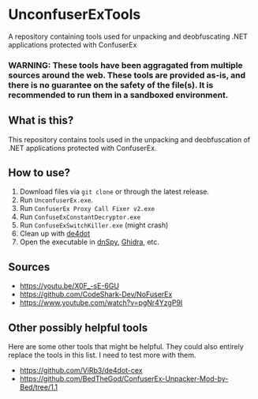 # UnconfuserExTools
A repository containing tools used for unpacking and deobfuscating .NET applications protected with ConfuserEx

### WARNING: These tools have been aggragated from multiple sources around the web. These tools are provided as-is, and there is no guarantee on the safety of the file(s). It is recommended to run them in a sandboxed environment. 

## What is this?
This repository contains tools used in the unpacking and deobfuscation of .NET applications protected with ConfuserEx.

## How to use?
1. Download files via `git clone` or through the latest release.
2. Run `UnconfuserEx.exe`. 
3. Run `ConfuserEx Proxy Call Fixer v2.exe`
4. Run `ConfuseExConstantDecryptor.exe`
5. Run `ConfuseExSwitchKiller.exe` (might crash)
6. Clean up with [de4dot](https://github.com/de4dot/de4dot)
7. Open the executable in [dnSpy](https://github.com/dnSpy/dnSpy), [Ghidra](https://github.com/NationalSecurityAgency/ghidra), etc.

## Sources
* https://youtu.be/X0F_-sE-6GU
* https://github.com/CodeShark-Dev/NoFuserEx
* https://www.youtube.com/watch?v=pgNr4YzgP9I

## Other possibly helpful tools
Here are some other tools that might be helpful. They could also entirely replace the tools in this list. I need to test more with them.
* https://github.com/ViRb3/de4dot-cex
* https://github.com/BedTheGod/ConfuserEx-Unpacker-Mod-by-Bed/tree/1.1

